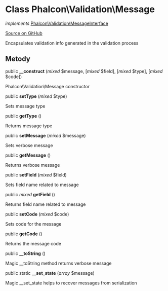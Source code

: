 # Class **Phalcon\\Validation\\Message**

*implements* [Phalcon\Validation\MessageInterface](/en/3.2/api/Phalcon_Validation_MessageInterface)

<a href="https://github.com/phalcon/cphalcon/blob/master/phalcon/validation/message.zep" class="btn btn-default btn-sm">Source on GitHub</a>

Encapsulates validation info generated in the validation process

## Metody

public **__construct** (*mixed* $message, [*mixed* $field], [*mixed* $type], [*mixed* $code])

Phalcon\\Validation\\Message constructor

public **setType** (*mixed* $type)

Sets message type

public **getType** ()

Returns message type

public **setMessage** (*mixed* $message)

Sets verbose message

public **getMessage** ()

Returns verbose message

public **setField** (*mixed* $field)

Sets field name related to message

public *mixed* **getField** ()

Returns field name related to message

public **setCode** (*mixed* $code)

Sets code for the message

public **getCode** ()

Returns the message code

public **__toString** ()

Magic __toString method returns verbose message

public static **__set_state** (*array* $message)

Magic __set_state helps to recover messages from serialization